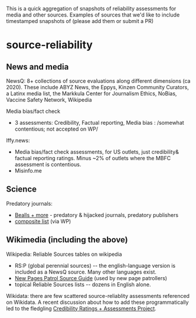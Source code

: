 This is a quick aggregation of snapshots of reliability assessments for media and other sources. 
Examples of sources that we'd like to include timestamped snapshots of (please add them or submit a PR)

# source-reliability

## News and media
NewsQ: 8+ collections of source evaluations along different dimensions (ca 2020).
These include ABYZ News, the Eppys, Kinzen Community Curators, a Latinx media list, the Markkula Center for Journalism Ethics, NoBias, Vaccine Safety Network, Wikipedia

Media bias/fact check 
* 3 assessments: Credibility, Factual reporting, Media bias
: /somewhat contentious; not accepted on WP/

Iffy.news:  
* Media bias/fact check assessments, for US outlets, just credibility& factual reporting ratings. Minus ~2% of outlets where the MBFC assessment is contentious.
* Misinfo.me 

## Science
Predatory journals:
* [Bealls + more](https://github.com/CfKu/check-bib-for-predatory) - predatory & hijacked journals, predatory publishers
* [composite list](https://en.wikipedia.org/wiki/Wikipedia:Vanity_and_predatory_publishing) (via WP)

## Wikimedia (including the above)

Wikipedia: Reliable Sources tables on wikipedia
* RS:P (global perennial sources) -- the english-language version is included as a NewsQ source.  Many other languages exist.
* [New Pages Patrol Source Guide](https://en.wikipedia.org/wiki/Wikipedia:NPPSG) (used by new page patrollers)
* topical Reliable Sources lists -- dozens in English alone.

Wikidata: there are few scattered source-reliablity assessments referenced on Wikidata. A recent discussion about how to add these programmatically led to the fledgling [Credibility Ratings + Assessments Project](https://www.wikidata.org/wiki/Wikidata:CRAP).


